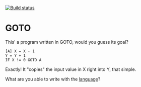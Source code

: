 [![Build status](https://marcoscm.visualstudio.com/GoTo/_apis/build/status/GoTo-.NET%20Desktop-CI)](https://marcoscm.visualstudio.com/GoTo/_build/latest?definitionId=2)

# GOTO

This' a program written in GOTO, would you guess its goal?

```
[A] X = X - 1
Y = Y + 1
IF X != 0 GOTO A
```

Exactly! It "copies" the input value in X right into Y, that simple.

What are you able to write with the [language](https://github.com/MarcosCobena/GoTo/wiki/Language)?
